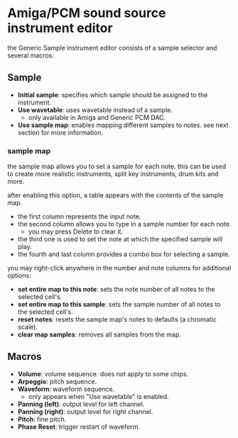 # Amiga/PCM sound source instrument editor

the Generic Sample instrument editor consists of a sample selector and several macros:

## Sample

- **Initial sample**: specifies which sample should be assigned to the instrument.
- **Use wavetable**: uses wavetable instead of a sample.
  - only available in Amiga and Generic PCM DAC.
- **Use sample map**: enables mapping different samples to notes. see next section for more information.

### sample map

the sample map allows you to set a sample for each note. this can be used to create more realistic instruments, split key instruments, drum kits and more.

after enabling this option, a table appears with the contents of the sample map.
- the first column represents the input note.
- the second column allows you to type in a sample number for each note.
  - you may press Delete to clear it.
- the third one is used to set the note at which the specified sample will play.
- the fourth and last column provides a combo box for selecting a sample.

you may right-click anywhere in the number and note columns for additional options:
- **set entire map to this note**: sets the note number of all notes to the selected cell's.
- **set entire map to this sample**: sets the sample number of all notes to the selected cell's.
- **reset notes**: resets the sample map's notes to defaults (a chromatic scale).
- **clear map samples**: removes all samples from the map.

## Macros

- **Volume**: volume sequence. does not apply to some chips.
- **Arpeggio**: pitch sequence.
- **Waveform**: waveform sequence.
  - only appears when "Use wavetable" is enabled.
- **Panning (left)**: output level for left channel.
- **Panning (right)**: output level for right channel.
- **Pitch**: fine pitch.
- **Phase Reset**: trigger restart of waveform.
